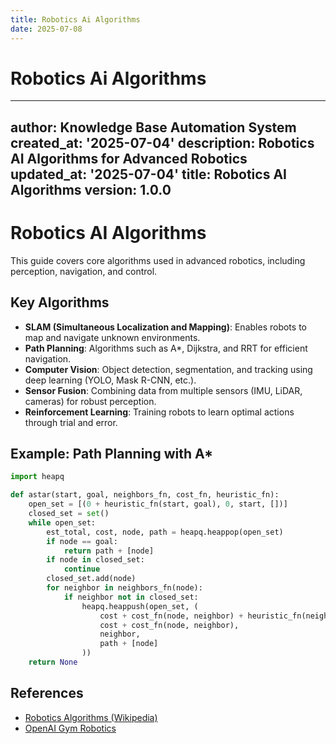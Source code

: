 ```yaml
---
title: Robotics Ai Algorithms
date: 2025-07-08
---
```


# Robotics Ai Algorithms

---
author: Knowledge Base Automation System
created_at: '2025-07-04'
description: Robotics AI Algorithms for Advanced Robotics
updated_at: '2025-07-04'
title: Robotics AI Algorithms
version: 1.0.0
---

# Robotics AI Algorithms

This guide covers core algorithms used in advanced robotics, including perception, navigation, and control.

## Key Algorithms

- **SLAM (Simultaneous Localization and Mapping)**: Enables robots to map and navigate unknown environments.
- **Path Planning**: Algorithms such as A*, Dijkstra, and RRT for efficient navigation.
- **Computer Vision**: Object detection, segmentation, and tracking using deep learning (YOLO, Mask R-CNN, etc.).
- **Sensor Fusion**: Combining data from multiple sensors (IMU, LiDAR, cameras) for robust perception.
- **Reinforcement Learning**: Training robots to learn optimal actions through trial and error.

## Example: Path Planning with A*

```python
import heapq

def astar(start, goal, neighbors_fn, cost_fn, heuristic_fn):
    open_set = [(0 + heuristic_fn(start, goal), 0, start, [])]
    closed_set = set()
    while open_set:
        est_total, cost, node, path = heapq.heappop(open_set)
        if node == goal:
            return path + [node]
        if node in closed_set:
            continue
        closed_set.add(node)
        for neighbor in neighbors_fn(node):
            if neighbor not in closed_set:
                heapq.heappush(open_set, (
                    cost + cost_fn(node, neighbor) + heuristic_fn(neighbor, goal),
                    cost + cost_fn(node, neighbor),
                    neighbor,
                    path + [node]
                ))
    return None
```

## References

- [Robotics Algorithms (Wikipedia)](https://en.wikipedia.org/wiki/List_of_algorithms#Robotics)
- [OpenAI Gym Robotics](https://gym.openai.com/envs/#robotics)
